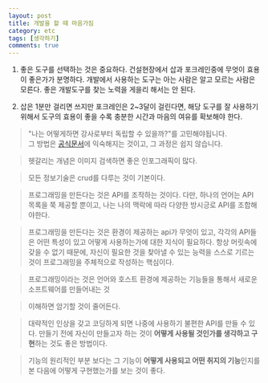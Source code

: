 ```yaml
---
layout: post
title: 개발을 할 때 마음가짐
category: etc
tags: [생각하기]
comments: true
---
```


1. 좋은 도구를 선택하는 것은 중요하다. 건설현장에서 삽과 포크레인중에 무엇이 효용이 좋은가가 분명하다.
개발에서 사용하는 도구는 아는 사람은 알고 모르는 사람은 모른다. 좋은 개발도구를 찾는 노력을 게을리 해서는 안 된다.

2. 삽은 1분만 걸리면 쓰지만 포크레인은 2~3달이 걸린다면, 해당 도구를 잘 사용하기 위해서 도구의 효용이 좋을 수록
충분한 시간과 마음의 여유를 확보해야 한다.

> "나는 어떻게하면 강사로부터 독립할 수 있을까?"를 고민해야됩니다.  
> 그 방법은 [공식문서](https://ko.reactjs.org/)에 익숙해지는 것이고, 그 과정은 쉽지 않습니다.

> 헷갈리는 개념은 이미지 검색하면 좋은 인포그래픽이 많다.


> 모든 정보기술은 crud를 다루는 것이 기본이다.

> 프로그래밍을 만든다는 것은 API를 조작하는 것이다. 다만, 하나의 언어는 API 목록을 쭉 제공할 뿐이고, 나는 나의 맥락에 따라 다양한 방시긍로 API를 조합해야한다.

> 프로그래밍을 만든다는 것은 환경이 제공하는 api가 무엇이 있고, 각각의 API들은 어떤 특성이 있고 어떻게 사용하는가에 대한 지식이 필요하다. 항상 머릿속에 갖을 수 없기 때문에, 자신이 필요한 것을 찾아낼 수 있는 능력을 스스로 기르는 것이 프로그래밍을 주체적으로 작성하는 핵심이다.

> 프로그래밍이라는 것은 언어와 호스트 환경에 제공하는 기능들을 통해서 새로운 소프트웨어를 만들어내는 것

> 이해하면 암기할 것이 줄어든다.

> 대략적인 인상을 갖고 코딩하게 되면 나중에 사용하기 불편한 API를 만들 수 있다. 만들기 전에 자신이 만들고자 하는 것이 **어떻게 사용될 것인가를 생각하고 구현**하는 것도 좋은 방법이다.

> 기능의 원리적인 부분 보다는 그 기능이 **어떻게 사용되고 어떤 취지의 기능**인지를 본 다음에 어떻게 구현했는가를 보는 것이 좋다.

